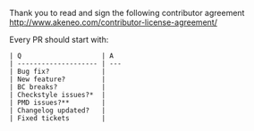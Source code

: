Thank you to read and sign the following contributor agreement http://www.akeneo.com/contributor-license-agreement/

Every PR should start with:

```
| Q                    | A
| -------------------- | ---
| Bug fix?             |
| New feature?         |
| BC breaks?           |
| Checkstyle issues?*  |
| PMD issues?**        |
| Changelog updated?   |
| Fixed tickets        |
```